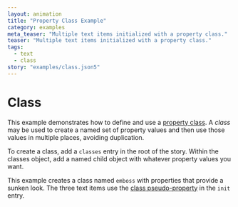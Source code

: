 ```yaml
---
layout: animation
title: "Property Class Example"
category: examples
meta_teaser: "Multiple text items initialized with a property class."
teaser: "Multiple text items initialized with a property class."
tags: 
  - text
  - class
story: "examples/class.json5"
---
```

# Class

This example demonstrates how to define and use a [property class](/docs/properties/#classes).  A _class_ may be used to create a named set of property values and then use those values in multiple places, avoiding duplication.

To create a class, add a <code>classes</code> entry in the root of the story.  Within the classes object, add a named child object with whatever property values you want.

This example creates a class named <code>emboss</code> with properties that provide a sunken look. The three text items use the [class pseudo-property](/docs/properties/#class) in the <code>init</code> entry.